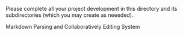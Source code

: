 Please complete all your project development in this directory and 
its subdirectories (which you may create as neeeded).

Markdown Parsing and Collaboratively Editing System
